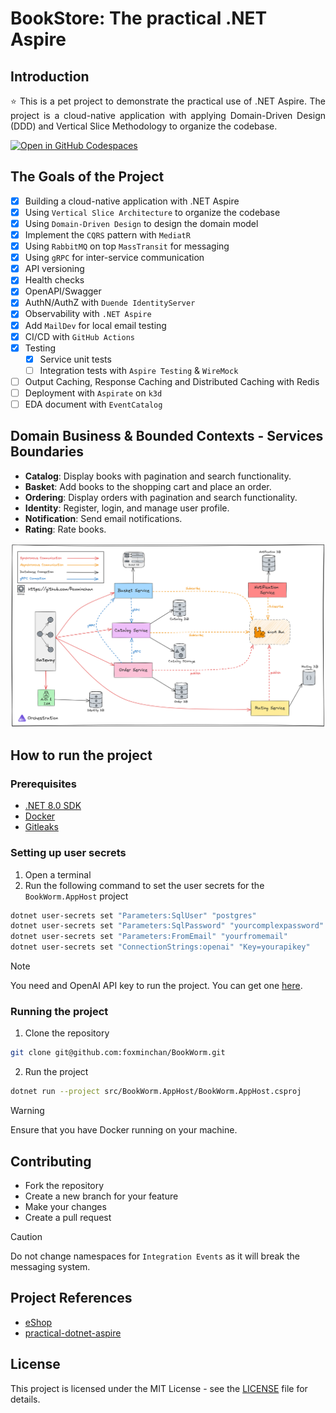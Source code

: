 # BookStore: The practical .NET Aspire

## Introduction

<p align="justify">
⭐ This is a pet project to demonstrate the practical use of .NET Aspire. The project is a cloud-native application with applying Domain-Driven Design (DDD) and Vertical Slice Methodology to organize the codebase.
</p>

<div>
  <a href="https://codespaces.new/foxminchan/BookWorm?quickstart=1">
    <img alt="Open in GitHub Codespaces" src="https://github.com/codespaces/badge.svg">
  </a>
</div>

## The Goals of the Project

- [x] Building a cloud-native application with .NET Aspire
- [x] Using `Vertical Slice Architecture` to organize the codebase
- [x] Using `Domain-Driven Design` to design the domain model
- [x] Implement the `CQRS` pattern with `MediatR`
- [x] Using `RabbitMQ` on top `MassTransit` for messaging
- [x] Using `gRPC` for inter-service communication
- [x] API versioning
- [x] Health checks
- [x] OpenAPI/Swagger
- [x] AuthN/AuthZ with `Duende IdentityServer`
- [x] Observability with `.NET Aspire`
- [x] Add `MailDev` for local email testing
- [x] CI/CD with `GitHub Actions`
- [x] Testing
  - [x] Service unit tests
  - [ ] Integration tests with `Aspire Testing` & `WireMock`
- [ ] Output Caching, Response Caching and Distributed Caching with Redis
- [ ] Deployment with `Aspirate` on `k3d`
- [ ] EDA document with `EventCatalog`

## Domain Business & Bounded Contexts - Services Boundaries

- **Catalog**: Display books with pagination and search functionality.
- **Basket**: Add books to the shopping cart and place an order.
- **Ordering**: Display orders with pagination and search functionality.
- **Identity**: Register, login, and manage user profile.
- **Notification**: Send email notifications.
- **Rating**: Rate books.

![Domain Business & Bounded Contexts](docs/architechture.png)

## How to run the project

### Prerequisites

- [.NET 8.0 SDK](https://dotnet.microsoft.com/download/dotnet/8.0)
- [Docker](https://www.docker.com/products/docker-desktop)
- [Gitleaks](https://gitleaks.io/)

### Setting up user secrets

1. Open a terminal
2. Run the following command to set the user secrets for the `BookWorm.AppHost` project

```bash
dotnet user-secrets set "Parameters:SqlUser" "postgres"
dotnet user-secrets set "Parameters:SqlPassword" "yourcomplexpassword"
dotnet user-secrets set "Parameters:FromEmail" "yourfromemail"
dotnet user-secrets set "ConnectionStrings:openai" "Key=yourapikey"
```

> [!NOTE]
> You need and OpenAI API key to run the project. You can get one [here](https://platform.openai.com/).

### Running the project

1. Clone the repository

```bash
git clone git@github.com:foxminchan/BookWorm.git
```

2. Run the project

```bash
dotnet run --project src/BookWorm.AppHost/BookWorm.AppHost.csproj
```

> [!WARNING]
> Ensure that you have Docker running on your machine.

## Contributing

- Fork the repository
- Create a new branch for your feature
- Make your changes
- Create a pull request

> [!CAUTION]
> Do not change namespaces for `Integration Events` as it will break the messaging system.

## Project References

- [eShop](https://github.com/dotnet/eShop)
- [practical-dotnet-aspire](https://github.com/thangchung/practical-dotnet-aspire)

## License

This project is licensed under the MIT License - see the [LICENSE](LICENSE) file for details.
